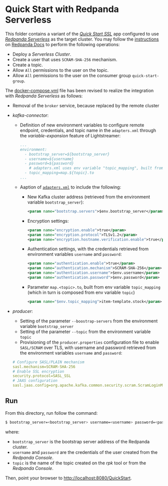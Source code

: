 # Quick Start with Redpanda Serverless

This folder contains a variant of the [_Quick Start SSL_](../../../quickstart-ssl/README.md#quick-start-ssl) app configured to use [_Redpanda Serverless_](https://redpanda.com/redpanda-cloud/serverless) as the target cluster. You may follow the [instructions](https://docs.redpanda.com/current/deploy/deployment-option/cloud/serverless/) on [Redpanda Docs](https://docs.redpanda.com/current/home/) to perform the following operations:

- Deploy a _Serverless Cluster_.
- Create a user that uses `SCRAM-SHA-256` mechanism.
- Create a topic.
- Allow `All` permissions to the user on the topic.
- Allow `All` permissions to the user on the consumer group `quick-start-group`.

The [docker-compose.yml](docker-compose.yml) file has been revised to realize the integration with _Redpanda Serverless_ as follows:

- Removal of the `broker` service, because replaced by the remote cluster
- _kafka-connector_:
  - Definition of new environment variables to configure remote endpoint, credentials, and topic name in the `adapters.xml` through the _variable-expansion_ feature of Lightstreamer:
    ```yaml
    ...
    environment:
      - bootstrap_server=${bootstrap_server}
      - username=${username}
      - password=${password}
        # adapters.xml uses env variable "topic_mapping", built from env variable "topic"
      - topic_mapping=map.${topic}.to
    ...
    ```
  - Aaption of [`adapters.xml`](./adapters.xml) to include thw following:
    - New Kafka cluster address (retrieved from the environment variable `bootstrap_server`):
      ```xml
      <param name="bootstrap.servers">$env.bootstrap_server</param>
      ```

    - Encryption settings:
      ```xml
      <param name="encryption.enable">true</param>
      <param name="encryption.protocol">TLSv1.2</param>
      <param name="encryption.hostname.verification.enable">true</param>
      ```

    - Authentication settings, with the credentials retrieved from environment variables `username` and `password`:
      ```xml
      <param name="authentication.enable">true</param>
      <param name="authentication.mechanism">SCRAM-SHA-256</param>
      <param name="authentication.username">$env.username</param>
      <param name="authentication.password">$env.password</param>
      ```
    - Parameter `map.<topic>.to`, built from env variable `topic_mapping` (which in turn is composed from env variable `topic`)
      ```xml
      <param name="$env.topic_mapping">item-template.stock</param>
      ```

- _producer_:
   - Setting of the parameter `--boostrap-servers` from the environment variable `bootstrap_server`
   - Setting of the parameter `--topic` from the environment variable `topic`
   - Provisioning of the `producer.properties` configuration file to enable `SASL/SCRAM` over TLS, with username and password retrieved from the environment variables `username` and `password`:
    
   ```yaml
   # Configure SASL/PLAIN mechanism
   sasl.mechanism=SCRAM-SHA-256
   # Enable SSL encryption
   security.protocol=SASL_SSL
   # JAAS configuration
   sasl.jaas.config=org.apache.kafka.common.security.scram.ScramLoginModule required username="${username}" password="${password}";
   ```  

## Run

From this directory, run follow the command:

```sh
$ bootstrap_server=<bootstrap_server> username=<username> password=<password> topic=<topic> ./start.sh 
```

where:
- `bootstrap_server` is the bootstrap server address of the Redpanda cluster.
- `username` and `password` are the credentials of the user created from the _Redpanda Console_.
- `topic` is the name of the topic created on the _rpk_ tool or from the _Redpanda Console_.

Then, point your browser to [http://localhost:8080/QuickStart](http://localhost:8080/QuickStart).
